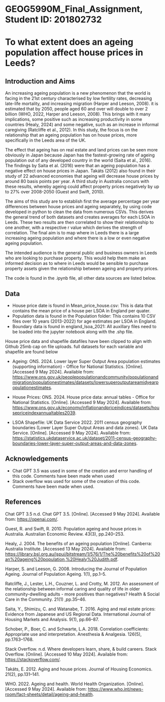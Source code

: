 # GEOG5990M_Final_Assignment, Student ID: 201802732
# To what extent does an ageing population affect house prices in Leeds?
## Introduction and Aims

An increasing ageing population is a new phenomenon that the world is facing in the 21st century characterised by low fertility rates, decreasing late-life mortality, and increasing migration (Harper and Leeson, 2008). it is estimated that by 2050, people aged 60 and over will double to over 2 billion (WHO, 2022, Harper and Leeson, 2008). This brings with it many implications, some positive such as increasing productivity in some countries (Healy, 2024) and some negative, such as an increase in informal caregiving (Ratcliffe et al., 2012). In this study, the focus is on the relationship that an ageing population has on house prices, more specifically in the Leeds area of the UK. 

The effect that ageing has on real estate and land prices can be seen more obviously in Japan because Japan has the fastest-growing rate of ageing population out of any developed country in the world (Saita et al., 2016). The findings by Saita et al. (2016) were that an ageing population has a negative effect on house prices in Japan. Takáts (2012) also found in their study of 22 advanced economies that ageing will decrease house prices by around 80 basis points per year. A third study in Australia concurs with these results, whereby ageing could affect property prices negatively by up to 27% over 2008-2050 (Guest and Swift, 2010).

The aims of this study are to establish first the average percentage per year differences between house prices and ageing separately, by using code developed in python to clean the data from numerous CSVs. This derives the general trend of both datasets and creates averages for each LSOA in Leeds. These two results are then correlated to show their relationship to one another, with a respective r value which derives the strength of correlation. The final aim is to map where in Leeds there is a large increasing ageing population and where there is a low or even negative ageing population.

The intended audience is the general public and business owners in Leeds who are looking to purchase property. This would help them make an informed decision as to where in Leeds would be sensible to purchase property assets given the relationship between ageing and property prices.

The code is found in the .ipynb file, all other data sources are listed below.


## Data

- House price date is found in Mean_price_house.csv: This is data that contains the mean price of a house per LSOA in England per quater.
- Population data is found in the Population folder: This contains 10 CSV files over 10 years (2013-2022) for age estimates per LSOA in England.
- Boundary data is found in england_lsoa_2021: All auxillary files need to be loaded into the jupyter notebook along with the .shp file.

House price data and shapefile datafiles have been clipped to align with Github 25mb cap on file uploads.
full datasets for each variable and shapefile are found below

- Ageing:
ONS. 2024. Lower layer Super Output Area population estimates (supporting information) - Office for National Statistics. [Online]. [Accessed 9 May 2024]. Available from: https://www.ons.gov.uk/peoplepopulationandcommunity/populationandmigration/populationestimates/datasets/lowersuperoutputareamidyearpopulationestimates. 

- House Prices:
ONS. 2024. House price data: annual tables - Office for National Statistics. [Online]. [Accessed 9 May 2024]. Available from: https://www.ons.gov.uk/economy/inflationandpriceindices/datasets/housepriceindexannualtables2039. 

- LSOA Shapefile:
UK Data Service 2022. 2011 census geography boundaries (Lower Layer Super Output Areas and data zones). UK Data Service. [Online]. [Accessed 9 May 2024]. Available from: https://statistics.ukdataservice.ac.uk/dataset/2011-census-geography-boundaries-lower-layer-super-output-areas-and-data-zones. 

## Acknowledgements
-	Chat GPT 3.5 was used in some of the creation and error handling of this code. Comments have been made when used
-	Stack overflow was used for some of the creation of this code. Comments have been made when used.


## References 

Chat GPT 3.5 n.d. Chat GPT 3.5. [Online]. [Accessed 9 May 2024]. Available from: https://openai.com/. 

Guest, R. and Swift, R. 2010. Population ageing and house prices in Australia. Australian Economic Review. 43(3), pp.240–253. 

Healy, J. 2004. The benefits of an ageing population [Online]. Canberra: Australia Institute. [Accessed 13 May 2024]. Available from: https://library.bsl.org.au/jspui/bitstream/1/576/1/The%20benefits%20of%20an%20ageing%20population,%20Healy%20Judith.pdf. 

Harper, S. and Leeson, G. 2008. Introducing the Journal of Population Ageing. Journal of Population Ageing. 1(1), pp.1–5. 

Ratcliffe, J., Lester, L.H., Couzner, L. and Crotty, M. 2012. An assessment of the relationship between informal caring and quality of life in older community-dwelling adults - more positives than negatives? Health &amp; Social Care in the Community. 21(1) ,pp.35–46. 

Saita, Y., Shimizu, C. and Watanabe, T. 2016. Aging and real estate prices: Evidence from Japanese and US Regional Data. International Journal of Housing Markets and Analysis. 9(1), pp.66–87. 

Schober, P., Boer, C. and Schwarte, L.A. 2018. Correlation coefficients: Appropriate use and interpretation. Anesthesia & Analgesia. 126(5), pp.1763–1768. 

Stack Overflow. n.d. Where developers learn, share, & build careers. Stack Overflow. [Online]. [Accessed 10 May 2024]. Available from: https://stackoverflow.com/. 

Takáts, E. 2012. Aging and house prices. Journal of Housing Economics. 21(2), pp.131–141. 

WHO. 2022. Ageing and health. World Health Organization. [Online]. [Accessed 9 May 2024]. Available from: https://www.who.int/news-room/fact-sheets/detail/ageing-and-health. 
 
